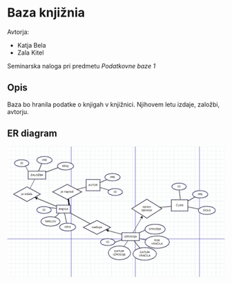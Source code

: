 # Baza knjižnia

Avtorja:
* Katja Bela
* Zala Kitel

Seminarska naloga pri predmetu *Podatkovne baze 1*

## Opis

Baza bo hranila podatke o knjigah v knjižnici. Njihovem letu izdaje, založbi, avtorju.

## ER diagram

![ER diagram](knjiznica.png)
